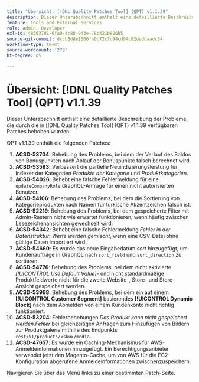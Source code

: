 ```yaml
---
title: "Übersicht: [!DNL Quality Patches Tool] (QPT) v1.1.39"
description: Dieser Unterabschnitt enthält eine detaillierte Beschreibung der Probleme, die durch die in [!DNL Quality Patches Tool]  (QPT) v1.1.39 verfügbaren Patches behoben wurden.
feature: Tools and External Services
role: Admin, Developer
exl-id: 48563701-0fa0-4c88-943e-78b421b806b5
source-git-commit: dccb8dde1666fa0c72c7c94cd94c82daddaadc54
workflow-type: tm+mt
source-wordcount: '270'
ht-degree: 0%

---
```


# Übersicht: [!DNL Quality Patches Tool] (QPT) v1.1.39

Dieser Unterabschnitt enthält eine detaillierte Beschreibung der Probleme, die durch die in [!DNL Quality Patches Tool] (QPT) v1.1.39 verfügbaren Patches behoben wurden.

QPT v1.1.39 enthält die folgenden Patches:

1. **ACSD-53704**: Behebung des Problems, bei dem der Verlauf des Saldos von Bonuspunkten nach Ablauf der Bonuspunkte falsch berechnet wird.
1. **ACSD-53583**: Verbessert die partielle Neuindizierungsleistung für Indexer der Kategorien *Produkte der Kategorie* und *Produktkategorien*.
1. **ACSD-54026**: Behebt eine falsche Fehlermeldung für eine `updateCompanyRole` GraphQL-Anfrage für einen nicht autorisierten Benutzer.
1. **ACSD-54106**: Behebung des Problems, bei dem die Sortierung von Kategorieprodukten nach Namen für türkische Akzentzeichen falsch ist.
1. **ACSD-52219**: Behebung des Problems, bei dem gespeicherte Filter mit Admin-Rastern nicht wie erwartet funktionieren, wenn häufig zwischen Lesezeichenansichten gewechselt wird.
1. **ACSD-54342**: Behebt eine falsche Fehlermeldung *Fehler in der Datenstruktur: Werte werden gemischt*, wenn eine CSV-Datei ohne gültige Daten importiert wird.
1. **ACSD-54660**: Es wurde das neue Eingabedatum *sort* hinzugefügt, um Kundenaufträge in GraphQL nach `sort_field` und `sort_direction` zu sortieren.
1. **ACSD-54776**: Behebung des Problems, bei dem nicht aktivierte *[!UICONTROL Use Default Value]*- und nicht standardmäßige Produktfeldwerte nicht für die zweite Website-, Store- und Store-Ansicht gespeichert werden.
1. **ACSD-53998**: Behebung des Problems, bei dem ein auf einem **[!UICONTROL Customer Segment]** basierendes **[!UICONTROL Dynamic Block]** nach dem Abmelden von einem Kundenkonto nicht richtig funktioniert.
1. **ACSD-53204**: Fehlerbehebungen *Das Produkt kann nicht gespeichert werden.Fehler* bei gleichzeitigen Anfragen zum Hinzufügen von Bildern zur Produktgalerie mithilfe des Endpunkts `rest/V1/products/<sku>/media`.
1. **ACSD-47657**: Es wurde ein Caching-Mechanismus für AWS-Anmeldeinformationen hinzugefügt. Ein Berechtigungsanbieter verwendet jetzt den Magento-Cache, um von AWS für die EC2-Konfiguration abgerufene Anmeldeinformationen zwischenzuspeichern.

Navigieren Sie über das Menü links zu einer bestimmten Patch-Seite.
